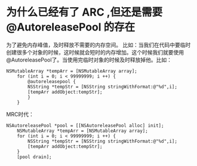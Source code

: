 # 为什么已经有了 ARC ,但还是需要 @AutoreleasePool 的存在
为了避免内存峰值，及时释放不需要的内存空间。
比如：当我们在代码中要临时创建很多个对象的时候，这时候就会短时的内存增加。这个时候我们就要使用@AutoreleasePool了。当使用完临时对象的时候及时释放掉他。比如：

```
NSMutableArray *tempArr = [NSMutableArray array];
    for (int i = 0; i < 99999999; i ++) {
        @autoreleasepool {
        NSString *tempStr = [NSString stringWithFormat:@"%d",i];
        [tempArr addObject:tempStr];
        }
    }
```
MRC时代：

```
NSAutoreleasePool *pool = [[NSAutoreleasePool alloc] init];
    NSMutableArray *tempArr = [NSMutableArray array];
    for (int i = 0; i < 99999999; i ++) {
        NSString *tempStr = [NSString stringWithFormat:@"%d",i];
        [tempArr addObject:tempStr];
    }
    [pool drain];
```


